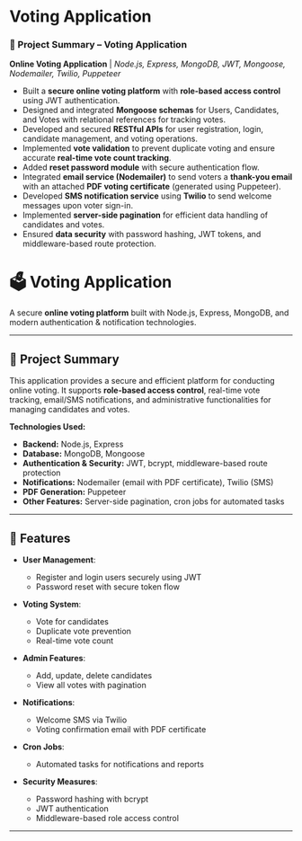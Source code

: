 # Voting Application

### 📌 Project Summary – **Voting Application**

**Online Voting Application** | *Node.js, Express, MongoDB, JWT, Mongoose, Nodemailer, Twilio, Puppeteer*

- Built a **secure online voting platform** with **role-based access control** using JWT authentication.
- Designed and integrated **Mongoose schemas** for Users, Candidates, and Votes with relational references for tracking votes.
- Developed and secured **RESTful APIs** for user registration, login, candidate management, and voting operations.
- Implemented **vote validation** to prevent duplicate voting and ensure accurate **real-time vote count tracking**.
- Added **reset password module** with secure authentication flow.
- Integrated **email service (Nodemailer)** to send voters a **thank-you email** with an attached **PDF voting certificate** (generated using Puppeteer).
- Developed **SMS notification service** using **Twilio** to send welcome messages upon voter sign-in.
- Implemented **server-side pagination** for efficient data handling of candidates and votes.
- Ensured **data security** with password hashing, JWT tokens, and middleware-based route protection.

# 🗳️ Voting Application

A secure **online voting platform** built with Node.js, Express, MongoDB, and modern authentication & notification technologies.

---

## 🚀 Project Summary

This application provides a secure and efficient platform for conducting online voting. It supports **role-based access control**, real-time vote tracking, email/SMS notifications, and administrative functionalities for managing candidates and votes.

**Technologies Used:**  
- **Backend:** Node.js, Express  
- **Database:** MongoDB, Mongoose  
- **Authentication & Security:** JWT, bcrypt, middleware-based route protection  
- **Notifications:** Nodemailer (email with PDF certificate), Twilio (SMS)  
- **PDF Generation:** Puppeteer  
- **Other Features:** Server-side pagination, cron jobs for automated tasks

---

## 🌟 Features

- **User Management**:  
  - Register and login users securely using JWT  
  - Password reset with secure token flow  

- **Voting System**:  
  - Vote for candidates  
  - Duplicate vote prevention  
  - Real-time vote count  

- **Admin Features**:  
  - Add, update, delete candidates  
  - View all votes with pagination  

- **Notifications**:  
  - Welcome SMS via Twilio  
  - Voting confirmation email with PDF certificate  

- **Cron Jobs**:  
  - Automated tasks for notifications and reports  

- **Security Measures**:  
  - Password hashing with bcrypt  
  - JWT authentication  
  - Middleware-based role access control  

---


